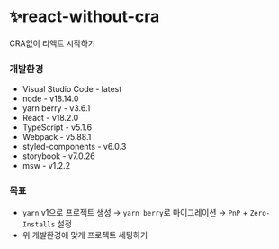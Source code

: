 # ✨react-without-cra

CRA없이 리액트 시작하기

### 개발환경

- Visual Studio Code - latest
- node - v18.14.0
- yarn berry - v3.6.1
- React - v18.2.0
- TypeScript - v5.1.6
- Webpack - v5.88.1
- styled-components - v6.0.3
- storybook - v7.0.26
- msw - v1.2.2

### 목표

- `yarn` v1으로 프로젝트 생성 → `yarn berry`로 마이그레이션 → `PnP` + `Zero-Installs` 설정
- 위 개발환경에 맞게 프로젝트 세팅하기

